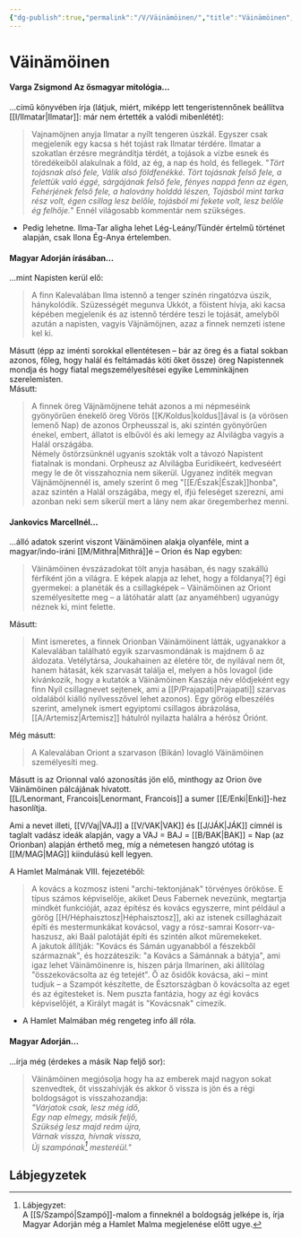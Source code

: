 ```yaml
---
{"dg-publish":true,"permalink":"/V/Väinämöinen/","title":"Väinämöinen","created":"2023-10-15T02:43","updated":"2025-05-09T22:49"}
---
```



# Väinämöinen

#### Varga Zsigmond Az ősmagyar mitológia...

...című könyvében írja (látjuk, miért, miképp lett tengeristennőnek beállítva [[I/Ilmatar\|Ilmatar]]: már nem értették a valódi mibenlétét):  
> Vajnamöjnen anyja Ilmatar a nyílt tengeren úszkál. Egyszer csak megjelenik egy kacsa s hét tojást rak Ilmatar térdére. Ilmatar a szokatlan érzésre megrándítja térdét, a tojások a vízbe esnek és töredékeiből alakulnak a föld, az ég, a nap és hold, és fellegek. "*Tört tojásnak alsó fele, Válik alsó földfenékké. Tört tojásnak felső fele, a felettük való éggé, sárgájának felső fele, fényes nappá fenn az égen, Fehérjének felső fele, a halovány holddá lészen, Tojásból mint tarka rész volt, égen csillag lesz belőle, tojásból mi fekete volt, lesz belőle ég felhője.*" Ennél világosabb kommentár nem szükséges.  
- Pedig lehetne. Ilma-Tar aligha lehet Lég-Leány/Tündér értelmű történet alapján, csak Ilona Ég-Anya értelemben.

#### Magyar Adorján írásában...

...mint Napisten kerül elő:  
> A finn Kalevalában Ilma istennő a tenger színén ringatózva úszik, hánykolódik. Szüzességét megunva Ukkót, a főistent hívja, aki kacsa képében megjelenik és az istennő térdére teszi le tojását, amelyből azután a napisten, vagyis Väjnämöjnen, azaz a finnek nemzeti istene kel ki.  

Másutt (épp az iménti sorokkal ellentétesen – bár az öreg és a fiatal sokban azonos, főleg, hogy halál és feltámadás köti őket össze) öreg Napistennek mondja és hogy fiatal megszemélyesítései egyike Lemminkäjnen szerelemisten.  
Másutt:  
> A finnek öreg Väjnämöjnene tehát azonos a mi népmeséink gyönyörűen énekelő öreg Vörös [[K/Koldus\|koldus]]ával is (a vörösen lemenő Nap) de azonos Orpheusszal is, aki szintén gyönyörűen énekel, embert, állatot is elbűvöl és aki lemegy az Alvilágba vagyis a Halál országába.  
> Némely őstörzsünknél ugyanis szokták volt a távozó Napistent fiatalnak is mondani. Orpheusz az Alvilágba Euridikeért, kedveséért megy le de őt visszahoznia nem sikerül. Ugyanez indíték megvan Väjnämöjnennél is, amely szerint ő meg "[[E/Észak\|Észak]]honba", azaz szintén a Halál országába, megy el, ifjú feleséget szerezni, ami azonban neki sem sikerül mert a lány nem akar öregemberhez menni.  

#### Jankovics Marcellnél...

...álló adatok szerint viszont Väinämöinen alakja olyanféle, mint a magyar/indo-iráni [[M/Mithra\|Mithrá]]é – Orion és Nap egyben:  
> Väinämöinen évszázadokat tölt anyja hasában, és nagy szakállú férfiként jön a világra. E képek alapja az lehet, hogy a földanya\[?\] égi gyermekei: a planéták és a csillagképek – Väinämöinen az Oriont személyesítette meg – a látóhatár alatt (az anyaméhben) ugyanúgy néznek ki, mint felette.  

Másutt:  
> Mint ismeretes, a finnek Orionban Väinämöinent látták, ugyanakkor a Kalevalában található egyik szarvasmondának is majdnem ő az áldozata. Vetélytársa, Joukahainen az életére tör, de nyilával nem őt, hanem hátasát, kék szarvasát találja el, melyen a hős lovagol (ide kívánkozik, hogy a kutatók a Väinämöinen Kaszája név elődjeként egy finn Nyíl csillagnevet sejtenek, ami a [[P/Prajapati\|Prajapati]] szarvas oldalából kiálló nyílvesszővel lehet azonos). Egy görög elbeszélés szerint, amelynek ismert egyiptomi csillagos ábrázolása, [[A/Artemisz\|Artemisz]] hátulról nyilazta halálra a hérósz Óriónt.  

Még másutt:  
> A Kalevalában Oriont a szarvason (Bikán) lovagló Väinämöinen személyesíti meg.  

Másutt is az Orionnal való azonosítás jön elő, minthogy az Orion öve Väinämöinen pálcájának hívatott.  
[[L/Lenormant, Francois\|Lenormant, Francois]] a sumer [[E/Enki\|Enki]]-hez hasonlítja.  

Ami a nevet illeti, [[V/Vaj\|VAJ]] a [[V/VAK\|VAK]] és [[J/JÁK\|JÁK]] címnél is taglalt vadász ideák alapján, vagy a VAJ = BAJ = [[B/BAK\|BAK]] = Nap (az Orionban) alapján érthető meg, míg a németesen hangzó utótag is [[M/MAG\|MAG]] kiindulású kell legyen.  

A Hamlet Malmának VIII. fejezetéből:  
> A kovács a kozmosz isteni "archi-tektonjának" törvényes örököse. E típus számos képviselője, akiket Deus Fabernek nevezünk, megtartja mindkét funkcióját, azaz építész és kovács egyszerre, mint például a görög [[H/Héphaisztosz\|Héphaisztosz]], aki az istenek csillagházait építi és mestermunkákat kovácsol, vagy a rósz-samrai Kosorr-va-haszusz, aki Baál palotáját építi és szintén alkot műremekeket.  
> A jakutok állítják: "Kovács és Sámán ugyanabból a fészekből származnak", és hozzáteszik: "a Kovács a Sámánnak a bátyja", ami igaz lehet Väinämöinenre is, hiszen párja Ilmarinen, aki állítólag "összekovácsolta az ég tetejét". Ő az ősidők kovácsa, aki – mint tudjuk – a Szampót készítette, de Észtországban ő kovácsolta az eget és az égitesteket is. Nem puszta fantázia, hogy az égi kovács képviselőjét, a Királyt magát is "Kovácsnak" címezik.  
- A Hamlet Malmában még rengeteg info áll róla.

#### Magyar Adorján...

...írja még (érdekes a másik Nap feljő sor):  
> Väinämöinen megjósolja hogy ha az emberek majd nagyon sokat szenvedtek, őt visszahívják és akkor ő vissza is jön és a régi boldogságot is visszahozandja:  
> *"Várjatok csak, lesz még idő,  
> Egy nap elmegy, másik feljő,  
> Szükség lesz majd reám újra,  
> Várnak vissza, hívnak vissza,  
> Új szampónak[^1] mesteréül."*  

## Lábjegyzetek

[^1]: Lábjegyzet:  
A [[S/Szampó\|Szampó]]-malom a finneknél a boldogság jelképe is, írja Magyar Adorján még a Hamlet Malma megjelenése előtt ugye.  